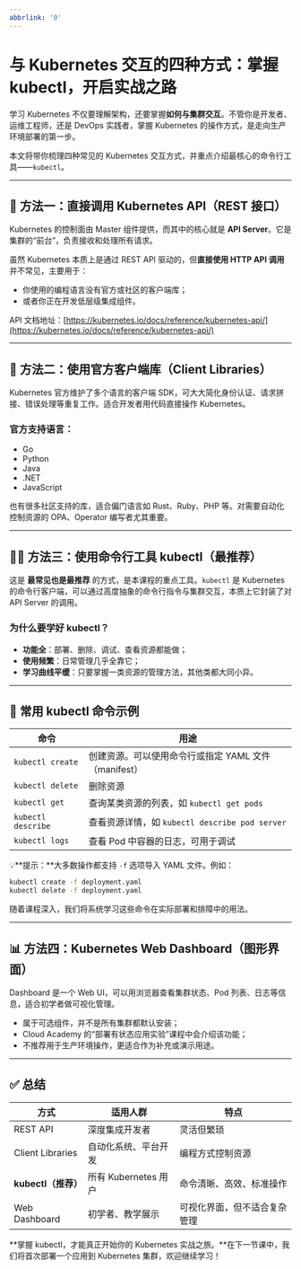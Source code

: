```yaml
---
abbrlink: '0'
---
```

# 与 Kubernetes 交互的四种方式：掌握 kubectl，开启实战之路

学习 Kubernetes 不仅要理解架构，还要掌握**如何与集群交互**。不管你是开发者、运维工程师，还是 DevOps 实践者，掌握 Kubernetes 的操作方式，是走向生产环境部署的第一步。

本文将带你梳理四种常见的 Kubernetes 交互方式，并重点介绍最核心的命令行工具——`kubectl`。

---

## 🔗 方法一：直接调用 Kubernetes API（REST 接口）

Kubernetes 的控制面由 Master 组件提供，而其中的核心就是 **API Server**。它是集群的“前台”，负责接收和处理所有请求。

虽然 Kubernetes 本质上是通过 REST API 驱动的，但**直接使用 HTTP API 调用**并不常见，主要用于：

- 你使用的编程语言没有官方或社区的客户端库；
- 或者你正在开发低层级集成组件。

API 文档地址：[https://kubernetes.io/docs/reference/kubernetes-api/](https://kubernetes.io/docs/reference/kubernetes-api/)

---

## 🧰 方法二：使用官方客户端库（Client Libraries）

Kubernetes 官方维护了多个语言的客户端 SDK，可大大简化身份认证、请求拼接、错误处理等重复工作。适合开发者用代码直接操作 Kubernetes。

### 官方支持语言：

- Go
- Python
- Java
- .NET
- JavaScript

也有很多社区支持的库，适合偏门语言如 Rust、Ruby、PHP 等。对需要自动化控制资源的 OPA、Operator 编写者尤其重要。

---

## 🧑‍💻 方法三：使用命令行工具 kubectl（最推荐）

这是 **最常见也是最推荐** 的方式，是本课程的重点工具。`kubectl` 是 Kubernetes 的命令行客户端，可以通过高度抽象的命令行指令与集群交互，本质上它封装了对 API Server 的调用。

### 为什么要学好 kubectl？

- **功能全**：部署、删除、调试、查看资源都能做；
- **使用频繁**：日常管理几乎全靠它；
- **学习曲线平缓**：只要掌握一类资源的管理方法，其他类都大同小异。

---

## 🧪 常用 kubectl 命令示例

| 命令               | 用途                                                 |
| ------------------ | ---------------------------------------------------- |
| `kubectl create`   | 创建资源。可以使用命令行或指定 YAML 文件（manifest） |
| `kubectl delete`   | 删除资源                                             |
| `kubectl get`      | 查询某类资源的列表，如 `kubectl get pods`            |
| `kubectl describe` | 查看资源详情，如 `kubectl describe pod server`       |
| `kubectl logs`     | 查看 Pod 中容器的日志，可用于调试                    |

💡\*\*提示：\*\*大多数操作都支持 `-f` 选项导入 YAML 文件。例如：

```bash
kubectl create -f deployment.yaml
kubectl delete -f deployment.yaml
```

随着课程深入，我们将系统学习这些命令在实际部署和排障中的用法。

---

## 📊 方法四：Kubernetes Web Dashboard（图形界面）

Dashboard 是一个 Web UI，可以用浏览器查看集群状态、Pod 列表、日志等信息，适合初学者做可视化管理。

- 属于可选组件，并不是所有集群都默认安装；
- Cloud Academy 的“部署有状态应用实验”课程中会介绍该功能；
- 不推荐用于生产环境操作，更适合作为补充或演示用途。

---

## ✅ 总结

| 方式                | 适用人群             | 特点                         |
| ------------------- | -------------------- | ---------------------------- |
| REST API            | 深度集成开发者       | 灵活但繁琐                   |
| Client Libraries    | 自动化系统、平台开发 | 编程方式控制资源             |
| **kubectl（推荐）** | 所有 Kubernetes 用户 | 命令清晰、高效、标准操作     |
| Web Dashboard       | 初学者、教学展示     | 可视化界面，但不适合复杂管理 |

\*\*掌握 kubectl，才能真正开始你的 Kubernetes 实战之旅。\*\*在下一节课中，我们将首次部署一个应用到 Kubernetes 集群，欢迎继续学习！
